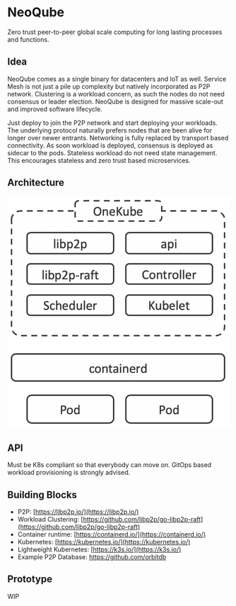 # NeoQube
Zero trust peer-to-peer global scale computing for long lasting processes and functions.

## Idea
NeoQube comes as a single binary for datacenters and IoT as well. Service Mesh is not just a pile up complexity but natively incorporated as P2P network. Clustering is a workload concern, as such the nodes do not need consensus or leader election. NeoQube is designed for massive scale-out and improved software lifecycle.

Just deploy to join the P2P network and start deploying your workloads. The underlying protocol naturally prefers nodes that are been alive for longer over newer entrants. Networking is fully replaced by transport based connectivity. As soon workload is deployed, consensus is deployed as sidecar to the pods. Stateless workload do not need state management. This encourages stateless and zero trust based microservices.

## Architecture

![OneKube Binary](OneKube.png)


## API
Must be K8s compliant so that everybody can move on. GitOps based workload provisioning is strongly advised.


## Building Blocks
* P2P: [https://libp2p.io/](https://libp2p.io/)
* Workload Clustering: [https://github.com/libp2p/go-libp2p-raft](https://github.com/libp2p/go-libp2p-raft)
* Container runtime: [https://containerd.io/](https://containerd.io/)
* Kubernetes: [https://kubernetes.io/](https://kubernetes.io/)
* Lightweight Kubernetes: [https://k3s.io/](https://k3s.io/)
* Example P2P Database: https://github.com/orbitdb

## Prototype
WIP
